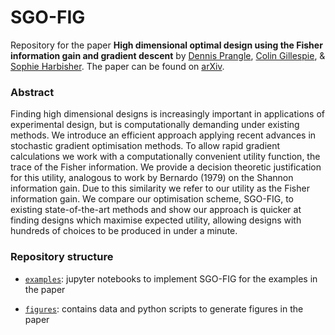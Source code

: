 # SGO-FIG

Repository for the paper **High dimensional optimal design using the Fisher information gain and gradient descent** by [Dennis Prangle](github.com/dennisprangle/), [Colin Gillespie](github.com/csgillespie/), \& [Sophie Harbisher](github.com/SophieHarbisher).
The paper can be found on [arXiv](.).

### Abstract

Finding high dimensional designs is increasingly important in applications of experimental design, but is computationally demanding under existing methods.
We introduce an efficient approach applying recent advances in stochastic gradient optimisation methods.
To allow rapid gradient calculations we work with a computationally convenient utility function, the trace of the Fisher information.
We provide a decision theoretic justification for this utility, analogous to work by Bernardo (1979) on the Shannon information gain.
Due to this similarity we refer to our utility as the Fisher information gain.
We compare our optimisation scheme, SGO-FIG, to existing state-of-the-art methods and show our approach is quicker at finding designs which maximise expected utility, allowing designs with hundreds of choices to be produced in under a minute.

### Repository structure

 * [```examples```](./examples): jupyter notebooks to implement SGO-FIG for the examples in the paper


 * [```figures```](./figures): contains data and python scripts to generate figures in the paper


 [comment]: <> (* ```paper???```: LaTeX files to produce the paper)
